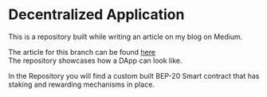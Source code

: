                                                   


# Decentralized Application
This is a repository built while writing an article on my blog on Medium.  

The article for this branch can be found [here](https://itnext.io/creating-a-inheritable-staking-contract-in-solidity-7804ae2d7a32)  
The repository showcases how a DApp can look like.  

In the Repository you will find a custom built BEP-20 Smart contract that has  
staking and rewarding mechanisms in place. 


